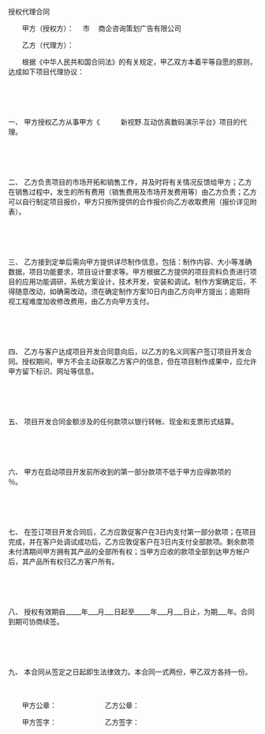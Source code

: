 



授权代理合同



 

　　甲方（授权方）：　 市　 商企咨询策划广告有限公司

　　乙方（代理方）：　　

　　根据《中华人民共和国合同法》的有关规定，甲乙双方本着平等自愿的原则，达成如下项目代理协议：

　　

　　

一、
甲方授权乙方从事甲方《　　　新视野.互动仿真数码演示平台》项目的代理。

　　

　　

二、
乙方负责项目的市场开拓和销售工作，并及时将有关情况反馈给甲方；乙方在销售过程中，发生的所有费用（销售费用及市场开发费用等）由乙方负责；乙方可以自行制定项目报价，甲方只按所提供的合作报价向乙方收取费用（报价详见附表）。

　　

　　

三、
乙方接到定单后需向甲方提供详尽制作信息，包括：制作内容、大小等准确数据，项目功能要求，项目设计要求等。甲方根据乙方提供的项目资料负责进行项目的应用功能调研，系统方案设计，技术开发，安装和调试。制作方案确定后，不得随意改动，如确需改动，须在确定制作方案10日内由乙方向甲方提出；逾期将视工程难度加收修改费用，由乙方向甲方支付。

　　

　　

四、
乙方与客户达成项目开发合同意向后，以乙方的名义同客户签订项目开发合同。授权期间，甲方不会主动获取乙方客户的信息，但在项目制作成果中，应允许甲方留下标识、网址等信息。

　　

　　

五、
项目开发合同金额涉及的任何款项以银行转帐、现金和支票形式结算。

　　

　　

六、
甲方在启动项目开发前所收到的第一部分款项不低于甲方应得款项的　　％。

　　

　　

七、
在签订项目开发合同后，乙方应敦促客户在3日内支付第一部分款项；在项目完成，并在客户处调试成功后，乙方应敦促客户在3日内支付全部款项。剩余款项未付清期间甲方拥有其产品的全部所有权；当甲方应收的款项全部到达甲方帐户后，其产品所有权归乙方客户所有。

　　

　　

八、
授权有效期自_____年___月___日起至_____年___月___日止，为期___年。合同到期可协商续签。

　　

　　

九、
本合同从签定之日起即生法律效力。本合同一式两份，甲乙双方各持一份。　　

　　

　　甲方公章：　　　　　　　乙方公章：　　

　　甲方签字：　　　　　　　乙方签字：